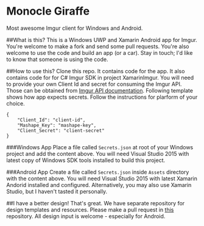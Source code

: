 # Monocle Giraffe
Most awesome Imgur client for Windows and Android.

##What is this?
This is a Windows UWP and Xamarin Android app for Imgur. You're welcome to make a fork and send some pull requests. You're also welcome to use the code and build an app (or a car). Stay in touch; I'd like to know that someone is using the code.

##How to use this?
Clone this repo. It contains code for the app. It also contains code for for C# Imgur SDK in project XamarinImgur. You will need to provide your own Client Id and secret for consuming the Imgur API. Those can be obtained from [Imgur API documentation](http://api.imgur.com/#registerapp). Following template shows how app expects secrets. Follow the instructions for plarform of your choice.

    {
        "Client_Id": "client-id",
        "Mashape_Key": "mashape-key",
        "Client_Secret": "client-secret"
    }

###Windows App
Place a file called `Secrets.json` at root of your Windows project and add the content above. You will need Visual Studio 2015 with latest copy of Windows SDK tools installed to build this project.

###Android App
Create a file called `Secrets.json` inside `Assets` directory with the content above. You will need Visual Studio 2015 with latest Xamarin Andorid installed and configured. Alternatively, you may also use Xamarin Studio, but I haven't tasted it personally.

##I have a better design!
That's great. We have separate repository for design templates and resources. Please make a pull request in [this](https://github.com/akshay2000/MonocleGiraffeDesign) repository. All design input is welcome - especially for Android.
